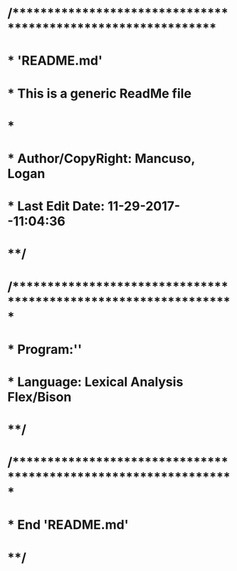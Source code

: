 # /*************************************************************
#  * 'README.md'
#  * This is a generic ReadMe file
#  *
#  * Author/CopyRight: Mancuso, Logan
#  * Last Edit Date: 11-29-2017--11:04:36
# **/

# /****************************************************************
#  * Program:''
#  * Language: Lexical Analysis Flex/Bison 
# **/


# /****************************************************************
#  * End 'README.md'
# **/

